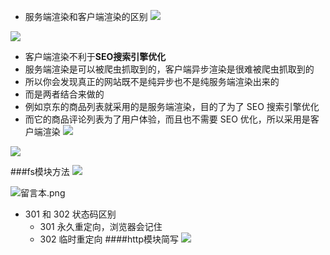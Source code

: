 - 服务端渲染和客户端渲染的区别
![](https://upload-images.jianshu.io/upload_images/9249356-a28b25d8f1fa2f28.png?imageMogr2/auto-orient/strip%7CimageView2/2/w/1240)

![](https://upload-images.jianshu.io/upload_images/9249356-a249b2c8ef2cb885.png?imageMogr2/auto-orient/strip%7CimageView2/2/w/1240)


  + 客户端渲染不利于**SEO搜索引擎优化**
  + 服务端渲染是可以被爬虫抓取到的，客户端异步渲染是很难被爬虫抓取到的
  + 所以你会发现真正的网站既不是纯异步也不是纯服务端渲染出来的
  + 而是两者结合来做的
  + 例如京东的商品列表就采用的是服务端渲染，目的了为了 SEO 搜索引擎优化
  + 而它的商品评论列表为了用户体验，而且也不需要 SEO 优化，所以采用是客户端渲染
![](https://upload-images.jianshu.io/upload_images/9249356-392d1faf0745d4d3.png?imageMogr2/auto-orient/strip%7CimageView2/2/w/1240)

![](https://upload-images.jianshu.io/upload_images/9249356-74f28f4ffcb98ac6.png?imageMogr2/auto-orient/strip%7CimageView2/2/w/1240)

###fs模块方法
![](https://upload-images.jianshu.io/upload_images/9249356-0da5198354a9b203.png?imageMogr2/auto-orient/strip%7CimageView2/2/w/1240)

![留言本.png](https://upload-images.jianshu.io/upload_images/9249356-f703a5d890928765.png?imageMogr2/auto-orient/strip%7CimageView2/2/w/1240)
- 301 和 302 状态码区别
  + 301 永久重定向，浏览器会记住
  + 302 临时重定向
####http模块简写
![](https://upload-images.jianshu.io/upload_images/9249356-61a68e377e35778f.png?imageMogr2/auto-orient/strip%7CimageView2/2/w/1240)
